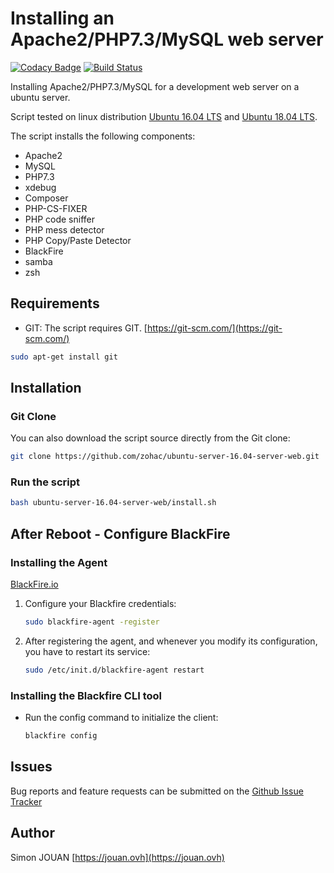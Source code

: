 # Installing an Apache2/PHP7.3/MySQL web server

[![Codacy Badge](https://api.codacy.com/project/badge/Grade/1fa2c6abe7a14379b144a1a026a5b426)](https://www.codacy.com/app/zohac/ubuntu-server-16.04-server-web?utm_source=github.com&amp;utm_medium=referral&amp;utm_content=zohac/ubuntu-server-16.04-server-web&amp;utm_campaign=Badge_Grade)
[![Build Status](https://travis-ci.org/zohac/ubuntu-server-16.04-server-web.svg?branch=master)](https://travis-ci.org/zohac/ubuntu-server-16.04-server-web)

Installing Apache2/PHP7.3/MySQL for a development web server on a ubuntu server.

Script tested on linux distribution [Ubuntu 16.04 LTS](https://www.ubuntu.com/download/alternative-downloads) and [Ubuntu 18.04 LTS](https://www.ubuntu.com/download/alternative-downloads).

The script installs the following components:

* Apache2
* MySQL
* PHP7.3
* xdebug
* Composer
* PHP-CS-FIXER
* PHP code sniffer
* PHP mess detector
* PHP Copy/Paste Detector
* BlackFire
* samba
* zsh

## Requirements

* GIT: The script requires GIT. [https://git-scm.com/](https://git-scm.com/)

```bash
sudo apt-get install git
```

## Installation

### Git Clone

You can also download the script source directly from the Git clone:

```bash
git clone https://github.com/zohac/ubuntu-server-16.04-server-web.git
```

### Run the script

```bash
bash ubuntu-server-16.04-server-web/install.sh
```

## After Reboot - Configure BlackFire

### Installing the Agent

[BlackFire.io](https://blackfire.io/docs/up-and-running/installation)

1. Configure your Blackfire credentials:

    ```bash
    sudo blackfire-agent -register
    ```

2. After registering the agent, and whenever you modify its configuration, you have to restart its service:

    ```bash
    sudo /etc/init.d/blackfire-agent restart
    ```

### Installing the Blackfire CLI tool

* Run the config command to initialize the client:

    ```bash
    blackfire config
    ```

## Issues

Bug reports and feature requests can be submitted on the [Github Issue Tracker](https://github.com/zohac/ubuntu-server-16.04-server-web/issues)

## Author

Simon JOUAN
[https://jouan.ovh](https://jouan.ovh)
